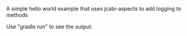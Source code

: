 A simple hello world example that uses jcabi-aspects to add logging to methods

Use "gradle run" to see the output.
